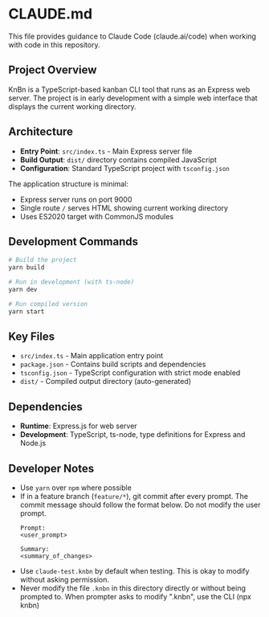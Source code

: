 # CLAUDE.md

This file provides guidance to Claude Code (claude.ai/code) when working with code in this repository.

## Project Overview

KnBn is a TypeScript-based kanban CLI tool that runs as an Express web server. The project is in early development with a simple web interface that displays the current working directory.

## Architecture

- **Entry Point**: `src/index.ts` - Main Express server file
- **Build Output**: `dist/` directory contains compiled JavaScript
- **Configuration**: Standard TypeScript project with `tsconfig.json`

The application structure is minimal:
- Express server runs on port 9000
- Single route `/` serves HTML showing current working directory
- Uses ES2020 target with CommonJS modules

## Development Commands

```bash
# Build the project
yarn build

# Run in development (with ts-node)
yarn dev

# Run compiled version
yarn start
```

## Key Files

- `src/index.ts` - Main application entry point
- `package.json` - Contains build scripts and dependencies
- `tsconfig.json` - TypeScript configuration with strict mode enabled
- `dist/` - Compiled output directory (auto-generated)

## Dependencies

- **Runtime**: Express.js for web server
- **Development**: TypeScript, ts-node, type definitions for Express and Node.js

## Developer Notes
- Use `yarn` over `npm` where possible
- If in a feature branch (`feature/*`), git commit after every prompt. The commit message should follow the format below. Do not modify the user prompt.
  ```
  Prompt:
  <user_prompt>
  
  Summary:
  <summary_of_changes>
  ```
- Use `claude-test.knbn` by default when testing. This is okay to modify without asking permission.
- Never modify the file `.knbn` in this directory directly or without being prompted to. When prompter asks to modify ".knbn", use the CLI (npx knbn)
